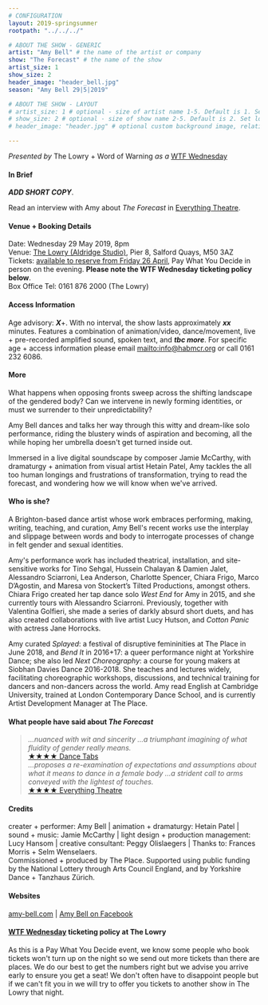 ```yaml
---
# CONFIGURATION
layout: 2019-springsummer
rootpath: "../../../"

# ABOUT THE SHOW - GENERIC
artist: "Amy Bell" # the name of the artist or company
show: "The Forecast" # the name of the show
artist_size: 1
show_size: 2
header_image: "header_bell.jpg"    
season: "Amy Bell 29|5|2019"

# ABOUT THE SHOW - LAYOUT
# artist_size: 1 # optional - size of artist name 1-5. Default is 1. Set longer names to lower values
# show_size: 2 # optional - size of show name 2-5. Default is 2. Set longer names to lower values
# header_image: "header.jpg" # optional custom background image, relative to current page

---
```

*Presented by* The Lowry + Word of Warning *as a* <a href="http://thelowry.com/about-us/festivals-projects/take-a-risk/wtf-wednesday" target="_blank">WTF Wednesday</a>
         
#### In Brief      
***ADD SHORT COPY***.        
         
Read an interview with Amy about *The Forecast* in <a href="http://everything-theatre.co.uk/2018/03/amy-bell-dance-forecast-splayed-festival-the-place.html" target="_blank">Everything Theatre</a>.         
        
#### Venue + Booking Details           
Date: Wednesday 29 May 2019, 8pm        
Venue: <a href="http://thelowry.com/visit-lowry/how-to-get-here" target="_blank">The Lowry (Aldridge Studio)</a>, Pier 8, Salford Quays, M50 3AZ         
Tickets: <a href="http://www.thelowry.com/whats-on/wtf-wednesday" target="_blank">available to reserve from Friday 26 April</a>, Pay What You Decide in person on the evening. **Please note the WTF Wednesday ticketing policy below**.          
Box Office Tel: 0161 876 2000 (The Lowry)          
          
#### Access Information        
Age advisory: ***X***+. With no interval, the show lasts approximately ***xx*** minutes. Features a combination of animation/video, dance/movement, live + pre-recorded amplified sound, spoken text, and ***tbc more***. For specific age + access information please email <mailto:info@habmcr.org> or call 0161 232 6086.     
             
#### More         
What happens when opposing fronts sweep across the shifting landscape of the gendered body? Can we intervene in newly forming identities, or must we surrender to their unpredictability?         
        
Amy Bell dances and talks her way through this witty and dream-like solo performance, riding the blustery winds of aspiration and becoming, all the while hoping her umbrella doesn't get turned inside out.        
         
Immersed in a live digital soundscape by composer Jamie McCarthy, with dramaturgy + animation from visual artist Hetain Patel, Amy tackles the all too human longings and frustrations of transformation, trying to read the forecast, and wondering how we will know when we've arrived.        
         
#### Who is she?        
A Brighton-based dance artist whose work embraces performing, making, writing, teaching, and curation, Amy Bell's recent works use the interplay and slippage between words and body to interrogate processes of change in felt gender and sexual identities.            
       
Amy's performance work has included theatrical, installation, and site-sensitive works for Tino Sehgal, Hussein Chalayan & Damien Jalet, Alessandro Sciarroni, Lea Anderson, Charlotte Spencer, Chiara Frigo, Marco D’Agostin, and Maresa von Stockert’s Tilted Productions, amongst others. Chiara Frigo created her tap dance solo *West End* for Amy in 2015, and she currently tours with Alessandro Sciarroni. Previously, together with Valentina Golfieri, she made a series of darkly absurd short duets, and has also created collaborations with live artist Lucy Hutson, and *Cotton Panic* with actress Jane Horrocks.           
          
Amy curated *Splayed*: a festival of disruptive femininities at The Place in June 2018, and *Bend It* in 2016+17: a queer performance night at Yorkshire Dance; she also led *Next Choreography*: a course for young makers at Siobhan Davies Dance 2016-2018. She teaches and lectures widely, facilitating choreographic workshops, discussions, and technical training for dancers and non-dancers across the world. Amy read English at Cambridge University, trained at London Contemporary Dance School, and is currently Artist Development Manager at The Place.       
           
#### What people have said about *The Forecast*         
>*…nuanced with wit and sincerity …a triumphant imagining of what fluidity of gender really means.*<br><a href="http://dancetabs.com/2018/03/amy-bell-the-forecast-london" target="_blank">★★★★ Dance Tabs</a><br>*…proposes a re-examination of expectations and assumptions about what it means to dance in a female body …a strident call to arms conveyed with the lightest of touches.*<br><a href="http://everything-theatre.co.uk/2018/03/the-forecast-the-place-review.html" target="_blank">★★★★ Everything Theatre</a>        
        
#### Credits          
creater + performer: Amy Bell | animation + dramaturgy: Hetain Patel | sound + music: Jamie McCarthy | light design + production management: Lucy Hansom | creative consultant: Peggy Olislaegers | Thanks to: Frances Morris + Selm Wenselaers.<br>Commissioned + produced by The Place. Supported using public funding by the National Lottery through Arts Council England, and by Yorkshire Dance + Tanzhaus Zürich.        
           
#### Websites          
<a href="http://amy-bell.com/currentworks/the-forecast" target="_blank">amy-bell.com</a> | <a href="http://www.facebook.com/amybelldance" target="_blank">Amy Bell on Facebook</a>       
        
#### <a href="http://thelowry.com/about-us/festivals-projects/take-a-risk/wtf-wednesday" target="_blank">WTF Wednesday</a> ticketing policy at The Lowry         
As this is a Pay What You Decide event, we know some people who book tickets won't turn up on the night so we send out more tickets than there are places. We do our best to get the numbers right but we advise you arrive early to ensure you get a seat! We don't often have to disappoint people but if we can't fit you in we will try to offer you tickets to another show in The Lowry that night.
